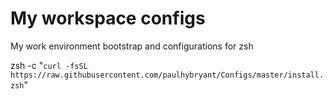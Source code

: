 My workspace configs
======

My work environment bootstrap and configurations for zsh

zsh -c "`curl -fsSL https://raw.githubusercontent.com/paulhybryant/Configs/master/install.zsh`"
